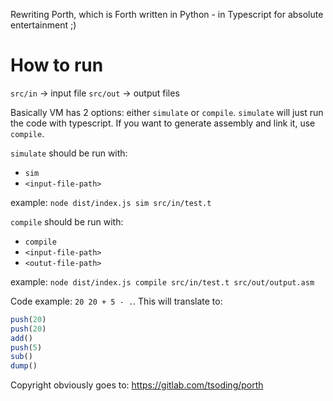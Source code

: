 Rewriting Porth, which is Forth written in Python - in Typescript for absolute entertainment ;)

# How to run

`src/in` -> input file
`src/out` -> output files

Basically VM has 2 options: either `simulate` or `compile`. `simulate` will just run the code with typescript.
If you want to generate assembly and link it, use `compile`.

`simulate` should be run with:

- `sim`
- `<input-file-path>`

example: `node dist/index.js sim src/in/test.t`

`compile` should be run with:

- `compile`
- `<input-file-path>`
- `<outut-file-path>`

example: `node dist/index.js compile src/in/test.t src/out/output.asm`

Code example: `20 20 + 5 - .`. This will translate to:

```javascript
push(20)
push(20)
add()
push(5)
sub()
dump()
```

Copyright obviously goes to: https://gitlab.com/tsoding/porth
